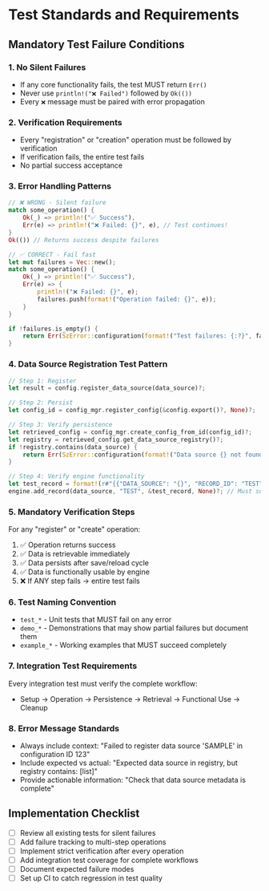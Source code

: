 # Test Standards and Requirements

## Mandatory Test Failure Conditions

### 1. **No Silent Failures**
- If any core functionality fails, the test MUST return `Err()`
- Never use `println!("❌ Failed")` followed by `Ok(())`
- Every `❌` message must be paired with error propagation

### 2. **Verification Requirements**
- Every "registration" or "creation" operation must be followed by verification
- If verification fails, the entire test fails
- No partial success acceptance

### 3. **Error Handling Patterns**

```rust
// ❌ WRONG - Silent failure
match some_operation() {
    Ok(_) => println!("✅ Success"),
    Err(e) => println!("❌ Failed: {}", e), // Test continues!
}
Ok(()) // Returns success despite failures

// ✅ CORRECT - Fail fast
let mut failures = Vec::new();
match some_operation() {
    Ok(_) => println!("✅ Success"),
    Err(e) => {
        println!("❌ Failed: {}", e);
        failures.push(format!("Operation failed: {}", e));
    }
}

if !failures.is_empty() {
    return Err(SzError::configuration(format!("Test failures: {:?}", failures)));
}
```

### 4. **Data Source Registration Test Pattern**

```rust
// Step 1: Register
let result = config.register_data_source(data_source)?;

// Step 2: Persist
let config_id = config_mgr.register_config(&config.export()?, None)?;

// Step 3: Verify persistence
let retrieved_config = config_mgr.create_config_from_id(config_id)?;
let registry = retrieved_config.get_data_source_registry()?;
if !registry.contains(data_source) {
    return Err(SzError::configuration(format!("Data source {} not found in registry", data_source)));
}

// Step 4: Verify engine functionality
let test_record = format!(r#"{{"DATA_SOURCE": "{}", "RECORD_ID": "TEST"}}"#, data_source);
engine.add_record(data_source, "TEST", &test_record, None)?; // Must succeed or fail test
```

### 5. **Mandatory Verification Steps**

For any "register" or "create" operation:
1. ✅ Operation returns success
2. ✅ Data is retrievable immediately
3. ✅ Data persists after save/reload cycle
4. ✅ Data is functionally usable by engine
5. ❌ If ANY step fails → entire test fails

### 6. **Test Naming Convention**

- `test_*` - Unit tests that MUST fail on any error
- `demo_*` - Demonstrations that may show partial failures but document them
- `example_*` - Working examples that MUST succeed completely

### 7. **Integration Test Requirements**

Every integration test must verify the complete workflow:
- Setup → Operation → Persistence → Retrieval → Functional Use → Cleanup

### 8. **Error Message Standards**

- Always include context: "Failed to register data source 'SAMPLE' in configuration ID 123"
- Include expected vs actual: "Expected data source in registry, but registry contains: [list]"
- Provide actionable information: "Check that data source metadata is complete"

## Implementation Checklist

- [ ] Review all existing tests for silent failures
- [ ] Add failure tracking to multi-step operations
- [ ] Implement strict verification after every operation
- [ ] Add integration test coverage for complete workflows
- [ ] Document expected failure modes
- [ ] Set up CI to catch regression in test quality